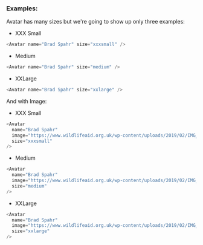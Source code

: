 <h3>Examples:</h3>

Avatar has many sizes but we're going to show up only three examples:

- XXX Small

```js
<Avatar name="Brad Spahr" size="xxxsmall" />
```

- Medium

```js
<Avatar name="Brad Spahr" size="medium" />
```

- XXLarge

```js
<Avatar name="Brad Spahr" size="xxlarge" />
```

And with Image:

- XXX Small

```js
<Avatar
  name="Brad Spahr"
  image="https://www.wildlifeaid.org.uk/wp-content/uploads/2019/02/IMG_7738Small.jpg"
  size="xxxsmall"
/>
```

- Medium

```js
<Avatar
  name="Brad Spahr"
  image="https://www.wildlifeaid.org.uk/wp-content/uploads/2019/02/IMG_7738Small.jpg"
  size="medium"
/>
```

- XXLarge

```js
<Avatar
  name="Brad Spahr"
  image="https://www.wildlifeaid.org.uk/wp-content/uploads/2019/02/IMG_7738Small.jpg"
  size="xxlarge"
/>
```
